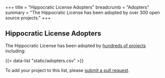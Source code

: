 +++
title = "Hippocratic License Adopters"
breadcrumb = "Adopters"
summary = "The Hippocratic License has been adopted by over 300 open source projects."
+++

## Hippocratic License Adopters

The Hippocratic License has been adopted by [hundreds of projects](https://github.com/search?q=%22Hippocratic+License%22+filename%3ALICENSE*&type=commits) including:

{{< data-list "static/adopters.csv" >}}

To add your project to this list, please [submit a pull
request](https://github.com/EthicalSource/hippocratic-license-3/blob/release/CONTRIBUTING.md#adding-your-project-to-the-list-of-adopters "Hippocratic License source code").
